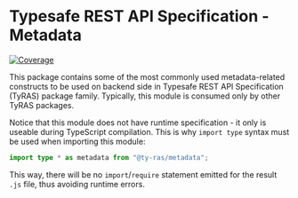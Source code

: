 # Typesafe REST API Specification - Metadata

[![Coverage](https://codecov.io/gh/ty-ras/metadata/branch/main/graph/badge.svg?flag=metadata)](https://codecov.io/gh/ty-ras/metadata)

This package contains some of the most commonly used metadata-related constructs to be used on backend side in Typesafe REST API Specification (TyRAS) package family.
Typically, this module is consumed only by other TyRAS packages.

Notice that this module does not have runtime specification - it only is useable during TypeScript compilation.
This is why `import type` syntax must be used when importing this module:
```ts
import type * as metadata from "@ty-ras/metadata";
```

This way, there will be no `import`/`require` statement emitted for the result `.js` file, thus avoiding runtime errors.
